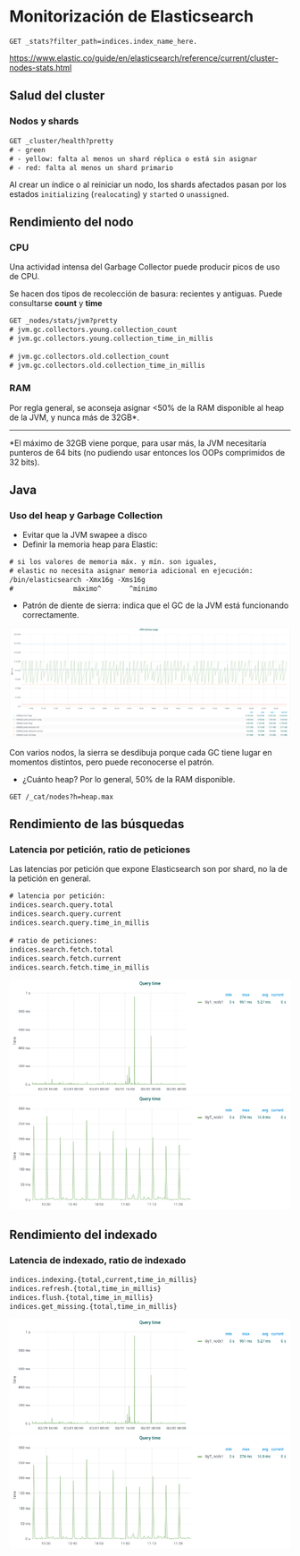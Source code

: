 # Monitorización de Elasticsearch

```
GET _stats?filter_path=indices.index_name_here.
```

https://www.elastic.co/guide/en/elasticsearch/reference/current/cluster-nodes-stats.html

## Salud del cluster

### Nodos y shards

```
GET _cluster/health?pretty
# - green
# - yellow: falta al menos un shard réplica o está sin asignar
# - red: falta al menos un shard primario
```

Al crear un índice o al reiniciar un nodo, los shards afectados pasan por los estados `initializing` (`realocating`) y `started` o `unassigned`.

## Rendimiento del nodo

### CPU

Una actividad intensa del Garbage Collector puede producir picos de uso de CPU.

Se hacen dos tipos de recolección de basura: recientes y antiguas. Puede consultarse **count** y **time**
```
GET _nodes/stats/jvm?pretty
# jvm.gc.collectors.young.collection_count
# jvm.gc.collectors.young.collection_time_in_millis

# jvm.gc.collectors.old.collection_count
# jvm.gc.collectors.old.collection_time_in_millis
```

### RAM

Por regla general, se aconseja asignar <50% de la RAM disponible al heap de la JVM, y nunca más de 32GB*.

---
*El máximo de 32GB viene porque, para usar más, la JVM necesitaría punteros de 64 bits (no pudiendo usar entonces los OOPs comprimidos de 32 bits).

## Java

### Uso del heap y Garbage Collection

- Evitar que la JVM swapee a disco
- Definir la memoria heap para Elastic:

```
# si los valores de memoria máx. y mín. son iguales,
# elastic no necesita asignar memoria adicional en ejecución:
/bin/elasticsearch -Xmx16g -Xms16g
#               máximo^       ^mínimo

```

- Patrón de diente de sierra: indica que el GC de la JVM está funcionando correctamente.

![](heap_sawtooth_pattern.png)

Con varios nodos, la sierra se desdibuja porque cada GC tiene lugar en momentos distintos, pero puede reconocerse el patrón.
- ¿Cuánto heap? Por lo general, 50% de la RAM disponible.
```
GET /_cat/nodes?h=heap.max
```

## Rendimiento de las búsquedas

### Latencia por petición, ratio de peticiones

Las latencias por petición que expone Elasticsearch son por shard, no la de la petición en general.

```
# latencia por petición:
indices.search.query.total
indices.search.query.current
indices.search.query.time_in_millis

# ratio de peticiones:
indices.search.fetch.total
indices.search.fetch.current
indices.search.fetch.time_in_millis
```

![](query_time_2d.png)
![](query_time_1h.png)

## Rendimiento del indexado

### Latencia de indexado, ratio de indexado

```
indices.indexing.{total,current,time_in_millis}
indices.refresh.{total,time_in_millis}
indices.flush.{total,time_in_millis}
indices.get_missing.{total,time_in_millis}
```

![](query_time_2d.png)
![](query_time_1h.png)
